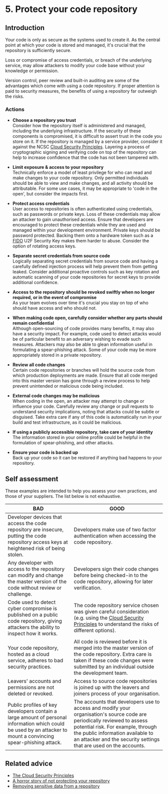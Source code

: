# 5. Protect your code repository

## Introduction

Your code is only as secure as the systems used to create it. As the central point at which your code is stored and managed, it's crucial that the repository is sufficiently secure.

Loss or compromise of access credentials, or breach of the underlying service, may allow attackers to modify your code base without your knowledge or permission.

Version control, peer review and built-in auditing are some of the advantages which come with using a code repository. If proper attention is paid to security measures, the benefits of using a repository far outweigh the risks.


### Actions

* **Choose a repository you trust**  
    Consider how the repository itself is administered and managed, including the underlying infrastructure. If the security of these components is compromised, it is difficult to assert trust in the code you store on it. If the repository is managed by a service provider, consider it against the NCSC [Cloud Security Principles](https://www.ncsc.gov.uk/guidance/cloud-security-collection). Layering a process of cryptographic signing and verifying code on top of the repository can help to increase confidence that the code has not been tampered with.

* **Limit exposure & access to your repository**  
    Technically enforce a model of least privilege for who can read and make changes to your code repository. Only permitted individuals should be able to view and make changes, and all activity should be attributable. For some use cases, it may be appropriate to 'code in the open', but consider the impacts first.

* **Protect access credentials**  
    User access to repositories is often authenticated using credentials, such as passwords or private keys. Loss of these credentials may allow an attacker to gain unauthorised access. Ensure that developers are encouraged to protect these credentials while they are used and managed within your development environment. Private keys should be password protected. Backing them onto a hardware token such as a [FIDO](https://fidoalliance.org/specifications/overview/) U2F Security Key makes them harder to abuse. Consider the option of rotating access keys.

* **Separate secret credentials from source code**  
    Logically separating secret credentials from source code and having a carefully defined injection process will help prevent them from getting leaked. Consider additional proactive controls such as key rotation and automatic scanning of your code repositories for secret keys to provide additional confidence.

* **Access to the repository should be revoked swiftly when no longer required, or in the event of compromise**  
    As your team evolves over time it's crucial you stay on top of who should have access and who should not.

* **When making code open, carefully consider whether any parts should remain confidential**  
    Although open-sourcing of code provides many benefits, it may also have a security impact. For example, code used to detect attacks would be of particular benefit to an adversary wishing to evade such measures. Attackers may also be able to glean information useful in formulating a spear-phishing attack. Some of your code may be more appropriately stored in a private repository.

* **Review all code changes**  
    Certain code repositories or branches will hold the source code from which production deployments are made. Ensure that all code merged into this master version has gone through a review process to help prevent unintended or malicious code being included.

* **External code changes may be malicious**  
    When coding in the open, an attacker may attempt to change or influence your code. Carefully review any change or pull requests to understand security implications, noting that attacks could be subtle or disguised. Take extra care if any of this code is automatically run in your build and test infrastructure, as it could be malicious.

* **If using a publicly accessible repository, take care of your identity**  
    The information stored in your online profile could be helpful in the formulation of spear-phishing, and other attacks.

* **Ensure your code is backed up**  
    Back up your code so it can be restored if anything bad happens to your repository.


## Self assessment

These examples are intended to help you assess your own practices, and those of your suppliers. The list below is not exhaustive.

| BAD | GOOD |
|-----|------|
| Developer devices that access the code repository are insecure, putting the code repository access keys at heightened risk of being stolen. | Developers make use of two factor authentication when accessing the code repository. |
| Any developer with access to the repository can modify and change the master version of the code without review or challenge. | Developers sign their code changes before being checked-in to the code repository, allowing for later verification. |
| Code used to detect cyber compromise is published on a public code repository, giving attackers the ability to inspect how it works. |The code repository service chosen was given careful consideration (e.g. using the [Cloud Security Principles](https://www.ncsc.gov.uk/guidance/cloud-security-collection) to understand the risks of different options). |
| Your code repository, hosted as a cloud service, adheres to bad security practices. | All code is reviewed before it is merged into the master version of the code repository. Extra care is taken if these code changes were submitted by an individual outside the development team. |
| Leavers' accounts and permissions are not deleted or revoked. | Access to source code repositories is joined up with the leavers and joiners process of your organisation. |
| Public profiles of key developers contain a large amount of personal information which could be used by an attacker to mount a convincing spear-phishing attack. | The accounts that developers use to access and modify your organisation's source code are periodically reviewed to assess potential risk. For example, through the public information available to an attacker and the security settings that are used on the accounts. |


## Related advice

* [The Cloud Security Principles](https://www.ncsc.gov.uk/guidance/cloud-security-collection)
* [A horror story of not protecting your repository](https://mikegerwitz.com/papers/git-horror-story)
* [Removing sensitive data from a repository](https://help.github.com/articles/removing-sensitive-data-from-a-repository/)
